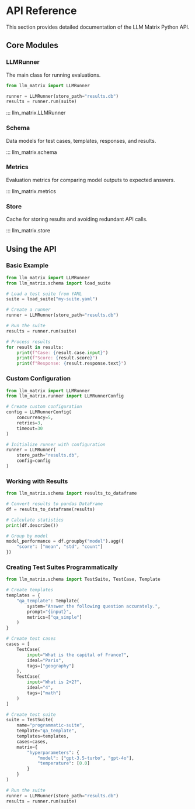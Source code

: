# API Reference

This section provides detailed documentation of the LLM Matrix Python API.

## Core Modules

### LLMRunner

The main class for running evaluations.

```python
from llm_matrix import LLMRunner

runner = LLMRunner(store_path="results.db")
results = runner.run(suite)
```

::: llm_matrix.LLMRunner

### Schema

Data models for test cases, templates, responses, and results.

::: llm_matrix.schema

### Metrics

Evaluation metrics for comparing model outputs to expected answers.

::: llm_matrix.metrics

### Store

Cache for storing results and avoiding redundant API calls.

::: llm_matrix.store

## Using the API

### Basic Example

```python
from llm_matrix import LLMRunner
from llm_matrix.schema import load_suite

# Load a test suite from YAML
suite = load_suite("my-suite.yaml")

# Create a runner
runner = LLMRunner(store_path="results.db")

# Run the suite
results = runner.run(suite)

# Process results
for result in results:
    print(f"Case: {result.case.input}")
    print(f"Score: {result.score}")
    print(f"Response: {result.response.text}")
```

### Custom Configuration

```python
from llm_matrix import LLMRunner
from llm_matrix.runner import LLMRunnerConfig

# Create custom configuration
config = LLMRunnerConfig(
    concurrency=5,
    retries=3,
    timeout=30
)

# Initialize runner with configuration
runner = LLMRunner(
    store_path="results.db",
    config=config
)
```

### Working with Results

```python
from llm_matrix.schema import results_to_dataframe

# Convert results to pandas DataFrame
df = results_to_dataframe(results)

# Calculate statistics
print(df.describe())

# Group by model
model_performance = df.groupby("model").agg({
    "score": ["mean", "std", "count"]
})
```

### Creating Test Suites Programmatically

```python
from llm_matrix.schema import TestSuite, TestCase, Template

# Create templates
templates = {
    "qa_template": Template(
        system="Answer the following question accurately.",
        prompt="{input}",
        metrics=["qa_simple"]
    )
}

# Create test cases
cases = [
    TestCase(
        input="What is the capital of France?",
        ideal="Paris",
        tags=["geography"]
    ),
    TestCase(
        input="What is 2+2?",
        ideal="4",
        tags=["math"]
    )
]

# Create test suite
suite = TestSuite(
    name="programmatic-suite",
    template="qa_template",
    templates=templates,
    cases=cases,
    matrix={
        "hyperparameters": {
            "model": ["gpt-3.5-turbo", "gpt-4o"],
            "temperature": [0.0]
        }
    }
)

# Run the suite
runner = LLMRunner(store_path="results.db")
results = runner.run(suite)
```